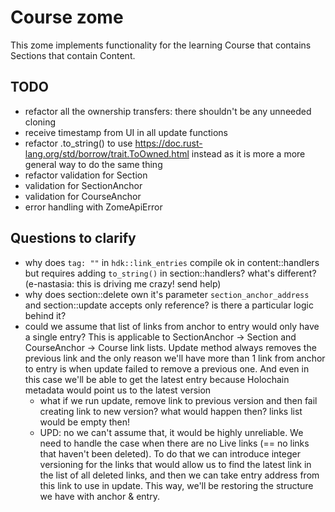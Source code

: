 # Course zome

This zome implements functionality for the learning Course that contains Sections that contain Content.

## TODO

* refactor all the ownership transfers: there shouldn't be any unneeded cloning
 * receive timestamp from UI in all update functions
 * refactor .to_string() to use https://doc.rust-lang.org/std/borrow/trait.ToOwned.html instead as it is more a more general way to do the same thing
 * refactor validation for Section
* validation for SectionAnchor
* validation for CourseAnchor
 * error handling with ZomeApiError

 ## Questions to clarify

 * why does `tag: ""` in `hdk::link_entries` compile ok in content::handlers but requires adding `to_string()` in section::handlers? what's different? (e-nastasia: this is driving me crazy! send help)
 * why does section::delete own it's parameter `section_anchor_address` and section::update accepts only reference? is there a particular logic behind it?
* could we assume that list of links from anchor to entry would only have a single entry? This is applicable to SectionAnchor -> Section and CourseAnchor -> Course link lists. Update method always removes the previous link and the only reason we'll have more than 1 link from anchor to entry is when update failed to remove a previous one. And even in this case we'll be able to get the latest entry because Holochain metadata would point us to the latest version
    * what if we run update, remove link to previous version and then fail creating link to new version? what would happen then? links list would be empty then!
    * UPD: no we can't assume that, it would be highly unreliable. We need to handle the case when there are no Live links (== no links that haven't been deleted). To do that we can introduce integer versioning for the links that would allow us to find the latest link in the list of all deleted links, and then we can take entry address from this link to use in update. This way, we'll be restoring the structure we have with anchor & entry.
